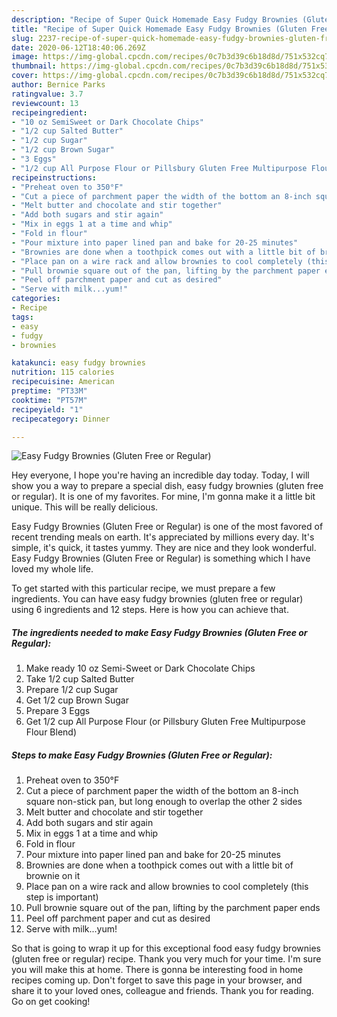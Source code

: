 ```yaml
---
description: "Recipe of Super Quick Homemade Easy Fudgy Brownies (Gluten Free or Regular)"
title: "Recipe of Super Quick Homemade Easy Fudgy Brownies (Gluten Free or Regular)"
slug: 2237-recipe-of-super-quick-homemade-easy-fudgy-brownies-gluten-free-or-regular
date: 2020-06-12T18:40:06.269Z
image: https://img-global.cpcdn.com/recipes/0c7b3d39c6b18d8d/751x532cq70/easy-fudgy-brownies-gluten-free-or-regular-recipe-main-photo.jpg
thumbnail: https://img-global.cpcdn.com/recipes/0c7b3d39c6b18d8d/751x532cq70/easy-fudgy-brownies-gluten-free-or-regular-recipe-main-photo.jpg
cover: https://img-global.cpcdn.com/recipes/0c7b3d39c6b18d8d/751x532cq70/easy-fudgy-brownies-gluten-free-or-regular-recipe-main-photo.jpg
author: Bernice Parks
ratingvalue: 3.7
reviewcount: 13
recipeingredient:
- "10 oz SemiSweet or Dark Chocolate Chips"
- "1/2 cup Salted Butter"
- "1/2 cup Sugar"
- "1/2 cup Brown Sugar"
- "3 Eggs"
- "1/2 cup All Purpose Flour or Pillsbury Gluten Free Multipurpose Flour Blend"
recipeinstructions:
- "Preheat oven to 350°F"
- "Cut a piece of parchment paper the width of the bottom an 8-inch square non-stick pan, but long enough to overlap the other 2 sides"
- "Melt butter and chocolate and stir together"
- "Add both sugars and stir again"
- "Mix in eggs 1 at a time and whip"
- "Fold in flour"
- "Pour mixture into paper lined pan and bake for 20-25 minutes"
- "Brownies are done when a toothpick comes out with a little bit of brownie on it"
- "Place pan on a wire rack and allow brownies to cool completely (this step is important)"
- "Pull brownie square out of the pan, lifting by the parchment paper ends"
- "Peel off parchment paper and cut as desired"
- "Serve with milk...yum!"
categories:
- Recipe
tags:
- easy
- fudgy
- brownies

katakunci: easy fudgy brownies 
nutrition: 115 calories
recipecuisine: American
preptime: "PT33M"
cooktime: "PT57M"
recipeyield: "1"
recipecategory: Dinner

---
```



![Easy Fudgy Brownies (Gluten Free or Regular)](https://img-global.cpcdn.com/recipes/0c7b3d39c6b18d8d/751x532cq70/easy-fudgy-brownies-gluten-free-or-regular-recipe-main-photo.jpg)

Hey everyone, I hope you're having an incredible day today. Today, I will show you a way to prepare a special dish, easy fudgy brownies (gluten free or regular). It is one of my favorites. For mine, I'm gonna make it a little bit unique. This will be really delicious.



Easy Fudgy Brownies (Gluten Free or Regular) is one of the most favored of recent trending meals on earth. It's appreciated by millions every day. It's simple, it's quick, it tastes yummy. They are nice and they look wonderful. Easy Fudgy Brownies (Gluten Free or Regular) is something which I have loved my whole life.


To get started with this particular recipe, we must prepare a few ingredients. You can have easy fudgy brownies (gluten free or regular) using 6 ingredients and 12 steps. Here is how you can achieve that.

<!--inarticleads1-->

##### The ingredients needed to make Easy Fudgy Brownies (Gluten Free or Regular):

1. Make ready 10 oz Semi-Sweet or Dark Chocolate Chips
1. Take 1/2 cup Salted Butter
1. Prepare 1/2 cup Sugar
1. Get 1/2 cup Brown Sugar
1. Prepare 3 Eggs
1. Get 1/2 cup All Purpose Flour (or Pillsbury Gluten Free Multipurpose Flour Blend)




<!--inarticleads2-->

##### Steps to make Easy Fudgy Brownies (Gluten Free or Regular):

1. Preheat oven to 350°F
1. Cut a piece of parchment paper the width of the bottom an 8-inch square non-stick pan, but long enough to overlap the other 2 sides
1. Melt butter and chocolate and stir together
1. Add both sugars and stir again
1. Mix in eggs 1 at a time and whip
1. Fold in flour
1. Pour mixture into paper lined pan and bake for 20-25 minutes
1. Brownies are done when a toothpick comes out with a little bit of brownie on it
1. Place pan on a wire rack and allow brownies to cool completely (this step is important)
1. Pull brownie square out of the pan, lifting by the parchment paper ends
1. Peel off parchment paper and cut as desired
1. Serve with milk...yum!




So that is going to wrap it up for this exceptional food easy fudgy brownies (gluten free or regular) recipe. Thank you very much for your time. I'm sure you will make this at home. There is gonna be interesting food in home recipes coming up. Don't forget to save this page in your browser, and share it to your loved ones, colleague and friends. Thank you for reading. Go on get cooking!
